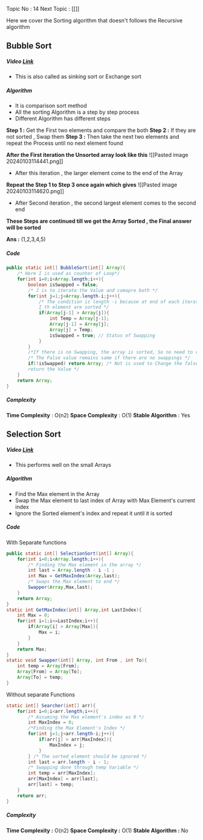 Topic No : 14
Next Topic : [[]]

Here we cover the Sorting algorithm that doesn't follows the Recursive algorithm 
## Bubble Sort 
##### Video [Link](https://youtu.be/F5MZyqRp_IM?si=ZsjYDrYvZIDq11gz)

- This is also called as sinking sort or Exchange sort
##### Algorithm 
- It is comparison sort method
- All the sorting Algorithm is a step by step process
- Different Algorithm has different steps

**Step 1 :** Get the First two elements and compare the both 
**Step 2 :** If they are not sorted , Swap them
**Step 3 :** Then take the next two elements and repeat the Process until no next element found

**After the First iteration the Unsorted array look like this** 
![[Pasted image 20240103114441.png]]
- After this iteration , the larger element come to the end of the Array

**Repeat the Step 1 to Step 3 once again which gives**
![[Pasted image 20240103114620.png]]
- After Second iteration , the second largest element comes to the second end 

**These Steps are continued till we get the Array Sorted , the Final answer will be sorted**

**Ans :** (1,2,3,4,5) 

##### Code 
```Java
public static int[] BubbleSort(int[] Array){  
    /* Here I is used as counter of Loop*/  
    for(int i=0;i<Array.length;i++){  
        boolean isSwapped = false;  
        /* J is to iterate the Value and comapre both */  
        for(int j=1;j<Array.length-i;j++){  
            /* The condition is length -i because at end of each iteration of i , last 
            I th element are sorted */  
            if(Array[j-1] > Array[j]){  
                int Temp = Array[j-1];  
                Array[j-1] = Array[j];  
                Array[j] = Temp;  
                isSwapped = true; // Status of Swapping  
            }  
        }  
        /*If there is no Swapping, the array is sorted, So no need to run the Loop */  
        /* The False value remains same if there are no swappings */        
        if(!isSwapped) return Array; /* Not is used to Change the false to true to 
        return the Value */  
    }
    return Array;  
}
```

##### Complexity

**Time Complexity**  : O(n2)
**Space Complexity** : O(1)
**Stable Algorithm**  : Yes

## Selection Sort 
##### Video [Link](https://youtu.be/Nd4SCCIHFWk?si=3fZUt8cl78W3iie6)
- This performs well on the small Arrays 
##### Algorithm 
- Find the Max element in the Array
- Swap the Max element to last index of Array with Max Element's current index
- Ignore the Sorted element's index and repeat it until it is sorted
##### Code 
With Separate functions
```Java
public static int[] SelectionSort(int[] Array){  
    for(int i=0;i<Array.length;i++){  
        /* Finding the Max element in the array */  
        int last = Array.length - i -1 ;  
        int Max = GetMaxIndex(Array,last);  
        /* Swaps the Max element to end */  
        Swapper(Array,Max,last);  
    }  
    return Array;  
}  
static int GetMaxIndex(int[] Array,int LastIndex){  
    int Max = 0;  
    for(int i=1;i<=LastIndex;i++){  
        if(Array[i] > Array[Max]){  
            Max = i;  
        }  
    }  
    return Max;  
}  
static void Swapper(int[] Array, int From , int To){  
    int temp = Array[From];  
    Array[From] = Array[To];  
    Array[To] = temp;  
}
```
Without separate Functions
```Java
static int[] Searcher(int[] arr){  
    for(int i=0;i<arr.length;i++){  
        /* Assuming the Max element's index as 0 */  
        int MaxIndex = 0;  
        /*Finding the Max Element's Index */  
        for(int j=1;j<arr.length-i;j++){  
            if(arr[j] > arr[MaxIndex]){  
                MaxIndex = j;  
            }  
        } /* The sorted element should be ignored */  
        int last = arr.length - i - 1;  
        /* Swapping done through temp Variable */  
        int temp = arr[MaxIndex];  
        arr[MaxIndex] = arr[last];  
        arr[last] = temp;  
    }  
    return arr;  
}
```

##### Complexity

**Time Complexity  :** O(n2)
**Space Complexity :** O(1)
**Stable Algorithm  :** No
